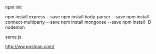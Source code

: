<!-- Iniciar Nod.js -->
npm init

<!-- Dependencias -->
npm install express --save
npm install body-parser --save
npm install connect-multiparty --save
npm install mongoose --save
npm install -D nodemon

<!-- Archivos -->
serve.js

<!-- Cliente RESful -->
http://ww.postnan.com/